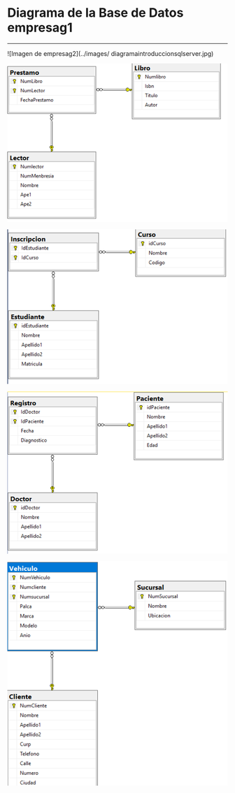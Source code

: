 
# Diagrama de la Base de Datos empresag1

---

![Imagen de empresag2](../images/
diagramaintroduccionsqlserver.jpg)


![Imagen de Biblioteca](../images/diagramabibliotecasqlserver.png)

![Imagen de Curso](../images/diagramacursossqlserver.png)

![Imagen de Hospital](../images/diagramahospitalsqlserver.png)

![Imagen de Renta Vehiculo](../images/diagramaRentaVehiculosqlserver.png)